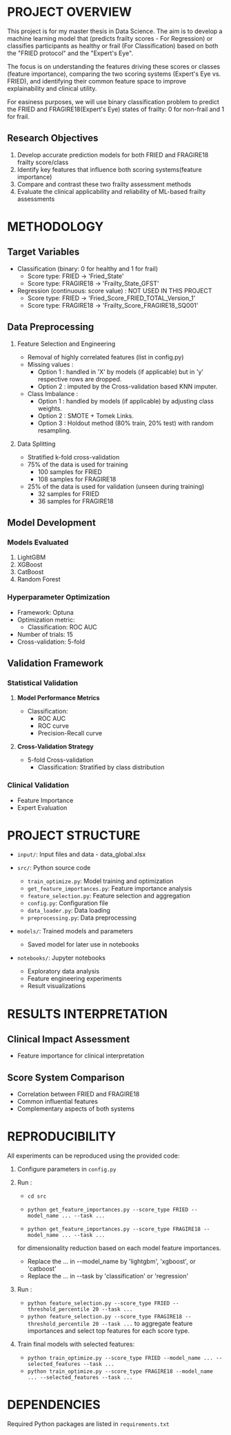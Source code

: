 # PROJECT OVERVIEW
This project is for my master thesis in Data Science. The aim is to develop a machine learning model that (predicts frailty scores - For Regression) or classifies participants as healthy or frail (For Classification) based on both the "FRIED protocol" and the "Expert's Eye". 

The focus is on understanding the features driving these scores or classes (feature importance), comparing the two scoring systems (Expert's Eye vs. FRIED), and identifying their common feature space to improve explainability and clinical utility.

For easiness purposes, we will use binary classification problem to predict the FRIED and FRAGIRE18(Expert's Eye) states of frailty: 0 for non-frail and 1 for frail. 

## Research Objectives
1. Develop accurate prediction models for both FRIED and FRAGIRE18 frailty score/class
2. Identify key features that influence both scoring systems(feature importance)
3. Compare and contrast these two frailty assessment methods
4. Evaluate the clinical applicability and reliability of ML-based frailty assessments

# METHODOLOGY

## Target Variables
- Classification (binary: 0 for healthy and 1 for frail)
   - Score type: FRIED -> 'Fried_State'
   - Score type: FRAGIRE18 -> 'Frailty_State_GFST'
- Regression (continuous: score value) : NOT USED IN THIS PROJECT
   - Score type: FRIED -> 'Fried_Score_FRIED_TOTAL_Version_1'
   - Score type: FRAGIRE18 -> 'Frailty_Score_FRAGIRE18_SQ001'

## Data Preprocessing
1. Feature Selection and Engineering
   - Removal of highly correlated features (list in config.py)
   - Missing values :
      - Option 1 : handled in 'X' by models (if applicable) but in 'y' respective rows are dropped.
      - Option 2 : imputed by the Cross-validation based KNN imputer.
   - Class Imbalance :
      - Option 1 : handled by models (if applicable) by adjusting class weights.
      - Option 2 : SMOTE + Tomek Links.
      - Option 3 : Holdout method (80% train, 20% test) with random resampling.


2. Data Splitting
   - Stratified k-fold cross-validation
   - 75% of the data is used for training
      - 100 samples for FRIED
      - 108 samples for FRAGIRE18
   - 25% of the data is used for validation (unseen during training)
      - 32 samples for FRIED
      - 36 samples for FRAGIRE18

## Model Development

### Models Evaluated
1. LightGBM
2. XGBoost
3. CatBoost
4. Random Forest

### Hyperparameter Optimization
- Framework: Optuna
- Optimization metric: 
   - Classification: ROC AUC
- Number of trials: 15
- Cross-validation: 5-fold

## Validation Framework

### Statistical Validation

1. **Model Performance Metrics**
   - Classification:
     - ROC AUC
     - ROC curve
     - Precision-Recall curve

2. **Cross-Validation Strategy**
   - 5-fold Cross-validation
      - Classification: Stratified by class distribution

### Clinical Validation
 - Feature Importance
 - Expert Evaluation

# PROJECT STRUCTURE
- `input/`: Input files and data
      - data_global.xlsx

- `src/`: Python source code
  - `train_optimize.py`: Model training and optimization
  - `get_feature_importances.py`: Feature importance analysis
  - `feature_selection.py`: Feature selection and aggregation
  - `config.py`: Configuration file
  - `data_loader.py`: Data loading
  - `preprocessing.py`: Data preprocessing

- `models/`: Trained models and parameters
  - Saved model for later use in notebooks

- `notebooks/`: Jupyter notebooks
  - Exploratory data analysis
  - Feature engineering experiments
  - Result visualizations

# RESULTS INTERPRETATION

## Clinical Impact Assessment
- Feature importance for clinical interpretation

## Score System Comparison
- Correlation between FRIED and FRAGIRE18
- Common influential features
- Complementary aspects of both systems

# REPRODUCIBILITY
All experiments can be reproduced using the provided code:
1. Configure parameters in `config.py`
2. Run :
      - `cd src`
      - `python get_feature_importances.py --score_type FRIED --model_name ... --task ...`

      - `python get_feature_importances.py --score_type FRAGIRE18 --model_name ... --task ...`

   for dimensionality reduction based on each model feature importances.
      - Replace the ... in --model_name by 'lightgbm', 'xgboost', or 'catboost'
      - Replace the ... in --task by 'classification' or 'regression'

3. Run :
      - `python feature_selection.py --score_type FRIED --threshold_percentile 20 --task ...`
      - `python feature_selection.py --score_type FRAGIRE18 --threshold_percentile 20 --task ...`
   to aggregate feature importances and select top features for each score type.

4. Train final models with selected features:
      - `python train_optimize.py --score_type FRIED --model_name ... --selected_features --task ...`
      - `python train_optimize.py --score_type FRAGIRE18 --model_name ... --selected_features --task ...`

# DEPENDENCIES
Required Python packages are listed in `requirements.txt`